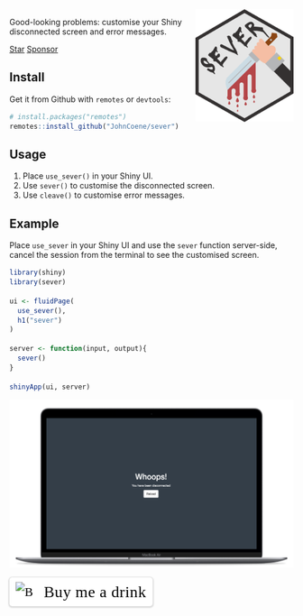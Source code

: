 <img src="./img/logo.png" style="max-height:200px!important;" align="right">

Good-looking problems: customise your Shiny disconnected screen and error messages.

<a class="github-button" href="https://github.com/JohnCoene/sever" data-show-count="true" aria-label="Star JohnCoene/sever on GitHub">Star</a> <a class="github-button" href="https://github.com/sponsors/JohnCoene" data-icon="octicon-heart" aria-label="Sponsor @JohnCoene on GitHub">Sponsor</a>

<script async defer src="https://buttons.github.io/buttons.js"></script>

## Install

Get it from Github with `remotes` or `devtools`:

```r
# install.packages("remotes")
remotes::install_github("JohnCoene/sever")
```

## Usage

1. Place `use_sever()` in your Shiny UI.
2. Use `sever()` to customise the disconnected screen.
3. Use `cleave()` to customise error messages. 

## Example

Place `use_sever` in your Shiny UI and use the `sever` function server-side, cancel the session from the terminal to see the customised screen.

```r
library(shiny)
library(sever)

ui <- fluidPage(
  use_sever(),
  h1("sever")
)

server <- function(input, output){
  sever()
}

shinyApp(ui, server)
```

![](./img/sever_example.png)

<style>.bmc-button img{height: 34px !important;width: 35px !important;margin-bottom: 1px !important;box-shadow: none !important;border: none !important;vertical-align: middle !important;}.bmc-button{padding: 7px 10px 7px 10px !important;line-height: 35px !important;height:51px !important;min-width:217px !important;text-decoration: none !important;display:inline-flex !important;color:#000000 !important;background-color:#FFFFFF !important;border-radius: 5px !important;border: 1px solid transparent !important;padding: 7px 10px 7px 10px !important;font-size: 22px !important;letter-spacing: 0.6px !important;box-shadow: 0px 1px 2px rgba(190, 190, 190, 0.5) !important;-webkit-box-shadow: 0px 1px 2px 2px rgba(190, 190, 190, 0.5) !important;margin: 0 auto !important;font-family:'Cookie', cursive !important;-webkit-box-sizing: border-box !important;box-sizing: border-box !important;-o-transition: 0.3s all linear !important;-webkit-transition: 0.3s all linear !important;-moz-transition: 0.3s all linear !important;-ms-transition: 0.3s all linear !important;transition: 0.3s all linear !important;}.bmc-button:hover, .bmc-button:active, .bmc-button:focus {-webkit-box-shadow: 0px 1px 2px 2px rgba(190, 190, 190, 0.5) !important;text-decoration: none !important;box-shadow: 0px 1px 2px 2px rgba(190, 190, 190, 0.5) !important;opacity: 0.85 !important;color:#000000 !important;}</style><link href="https://fonts.googleapis.com/css?family=Cookie" rel="stylesheet"><a class="bmc-button" target="_blank" href="https://www.buymeacoffee.com/JohnCoene"><img src="https://cdn.buymeacoffee.com/buttons/bmc-new-btn-logo.svg" alt="Buy me a drink"><span style="margin-left:15px;font-size:28px !important;">Buy me a drink</span></a>
